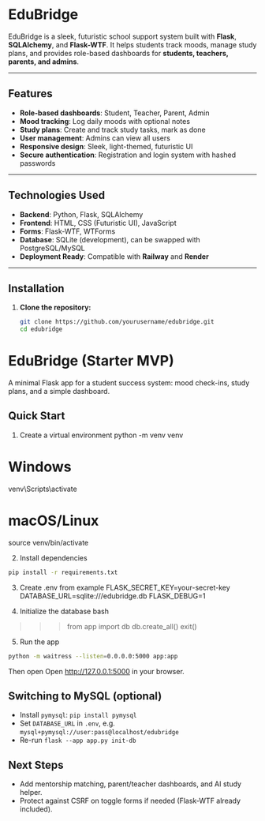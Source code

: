 # EduBridge

EduBridge is a sleek, futuristic school support system built with **Flask**, **SQLAlchemy**, and **Flask-WTF**. It helps students track moods, manage study plans, and provides role-based dashboards for **students, teachers, parents, and admins**.

---

## Features

- **Role-based dashboards**: Student, Teacher, Parent, Admin
- **Mood tracking**: Log daily moods with optional notes
- **Study plans**: Create and track study tasks, mark as done
- **User management**: Admins can view all users
- **Responsive design**: Sleek, light-themed, futuristic UI
- **Secure authentication**: Registration and login system with hashed passwords

---

## Technologies Used

- **Backend**: Python, Flask, SQLAlchemy
- **Frontend**: HTML, CSS (Futuristic UI), JavaScript
- **Forms**: Flask-WTF, WTForms
- **Database**: SQLite (development), can be swapped with PostgreSQL/MySQL
- **Deployment Ready**: Compatible with **Railway** and **Render**

---

## Installation

1. **Clone the repository:**
   ```bash
   git clone https://github.com/yourusername/edubridge.git
   cd edubridge
# EduBridge (Starter MVP)

A minimal Flask app for a student success system: mood check-ins, study plans, and a simple dashboard.

## Quick Start

1) Create a virtual environment
python -m venv venv
# Windows
venv\Scripts\activate
# macOS/Linux
source venv/bin/activate

2) Install dependencies
```bash
pip install -r requirements.txt
```

3) Create .env from example
FLASK_SECRET_KEY=your-secret-key
DATABASE_URL=sqlite:///edubridge.db
FLASK_DEBUG=1


4) Initialize the database
bash
>>> from app import db
>>> db.create_all()
>>> exit()


5) Run the app
```bash
python -m waitress --listen=0.0.0.0:5000 app:app

```
Then open Open http://127.0.0.1:5000 in your browser.

## Switching to MySQL (optional)
- Install `pymysql`: `pip install pymysql`
- Set `DATABASE_URL` in `.env`, e.g. `mysql+pymysql://user:pass@localhost/edubridge`
- Re-run `flask --app app.py init-db`

## Next Steps
- Add mentorship matching, parent/teacher dashboards, and AI study helper.
- Protect against CSRF on toggle forms if needed (Flask-WTF already included).
